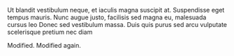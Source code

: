 Ut blandit vestibulum neque, et iaculis magna
suscipit at. Suspendisse eget
tempus mauris. Nunc augue justo, facilisis
sed magna eu, malesuada cursus leo
Donec sed vestibulum massa. Duis quis purus
sed arcu vulputate scelerisque pretium nec
diam

Modified.
Modified again.
